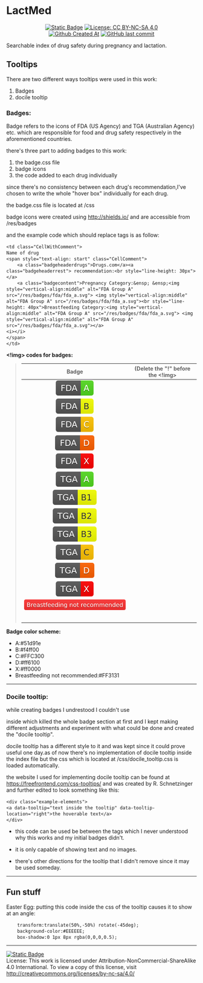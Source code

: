 # LactMed


<div align="center">


  <a href="http://wikimedicine.ir/">![Static Badge](https://img.shields.io/badge/Under-Wikimedicine-green?color=%23008000)</a>
  <a href="https://creativecommons.org/licenses/by-nc-sa/4.0/">![License: CC BY-NC-SA 4.0](https://img.shields.io/badge/License-CC_BY--NC--SA_4.0-lightgrey.svg)</a>  </br>
  <a href="">![Github Created At](https://img.shields.io/github/created-at/ThisIsNeil/LactMed?style=plastic)</a>
  <a href="">![GitHub last commit](https://img.shields.io/github/last-commit/ThisIsNeil/LactMed?style=plastic&color=blue)</a>

</div>

Searchable index of drug safety during pregnancy and lactation.

## Tooltips

There are two different ways tooltips were used in this work:

1. Badges
2. docile tooltip

### Badges:

Badge refers to the icons of FDA (US Agency) and TGA (Australian Agency) etc. which are responsible for food and drug safety respectively in the aforementioned countries.

there's three part to adding badges to this work:

1. the badge.css file
2. badge icons
3. the code added to each drug individually

since there's no consistency between each drug's recommendation,I've chosen to write the whole "hover box" individually for each drug.

the badge.css file is located at /css

badge icons were created using http://shields.io/ and are accessible from /res/badges

and the example code which should replace <td></td> tags is as follow:

```
<td class="CellWithComment">
Name of drug
<span style="text-align: start" class="CellComment">
	<a class="badgeheaderdrugs">Drugs.com</a><a class="badgeheaderrest"> recommendation:<br style="line-height: 30px"></a>
	<a class="badgecontent">Pregnancy Category:&ensp; &ensp;<img style="vertical-align:middle" alt="FDA Group A" src="/res/badges/fda/fda_a.svg"> <img style="vertical-align:middle" alt="FDA Group A" src="/res/badges/fda/fda_a.svg"><br style="line-height: 40px">Breastfeeding Category:<img style="vertical-align:middle" alt="FDA Group A" src="/res/badges/fda/fda_a.svg"> <img style="vertical-align:middle" alt="FDA Group A" src="/res/badges/fda/fda_a.svg"></a>
<i></i>
</span>
</td>
```

**<!img> codes for badges:**

> |                            Badge                             |              (Delete the "!" before the <!img>               |
> | :----------------------------------------------------------: | :----------------------------------------------------------: |
> |             ![FDA A](/res/badges/fda/fda_a.svg)              |   <!img alt="FDA Group A" src="/res/badges/fda/fda_a.svg">   |
> |             ![FDA B](/res/badges/fda/fda_b.svg)              |   <!img alt="FDA Group B" src="/res/badges/fda/fda_b.svg">   |
> |             ![FDA C](/res/badges/fda/fda_c.svg)              |   <!img alt="FDA Group C" src="/res/badges/fda/fda_c.svg">   |
> |             ![FDA D](/res/badges/fda/fda_d.svg)              |   <!img alt="FDA Group D" src="/res/badges/fda/fda_d.svg">   |
> |             ![FDA X](/res/badges/fda/fda_x.svg)              |   <!img alt="FDA Group X" src="/res/badges/fda/fda_x.svg">   |
> |             ![TGA A](/res/badges/tga/tga_a.svg)              |   <!img alt="TGA Group A" src="/res/badges/tga/tga_a.svg">   |
> |            ![TGA B1](/res/badges/tga/tga_b1.svg)             |  <!img alt="TGA Group A" src="/res/badges/tga/tga_b1.svg">   |
> |            ![TGA B2](/res/badges/tga/tga_b2.svg)             |  <!img alt="TGA Group A" src="/res/badges/tga/tga_b2.svg">   |
> |            ![TGA B3](/res/badges/tga/tga_b3.svg)             |  <!img alt="TGA Group A" src="/res/badges/tga/tga_b3.svg">   |
> |             ![TGA C](/res/badges/tga/tga_c.svg)              |   <!img alt="TGA Group A" src="/res/badges/tga/tga_c.svg">   |
> |             ![TGA D](/res/badges/tga/tga_d.svg)              |   <!img alt="TGA Group A" src="/res/badges/tga/tga_d.svg">   |
> |             ![TGA X](/res/badges/tga/tga_x.svg)              |   <!img alt="TGA Group A" src="/res/badges/tga/tga_x.svg">   |
> | ![Breastfeeding not recommended](/res/badges/Breastfeeding_not_recommended.svg) | <!img alt="Breastfeeding not recommended" src="/res/badges/Breastfeeding_not_recommended.svg"> |
> |                                                              |                                                              |
> |                                                              |                                                              |
> |                                                              |                                                              |
> |                                                              |                                                              |
> |                                                              |                                                              |
>
> 

**Badge color scheme:**
- 	A:#51d91e
- 	B:#f4ff00
- 	C:#FFC300 
- 	D:#ff6100
- 	X:#ff0000
- 	Breastfeeding not recommended:#FF3131

-----------

### Docile tooltip:

while creating badges I undrestood I couldn't use <div> inside <td></td> which killed the whole badge section at first and I kept making different adjustments and experiment with what could be done and created the "docile tooltip". 

docile tooltip has a different style to it and was kept since it could prove useful one day.as of now there's no implementation of docile tooltip inside the index file but the css which is located at /css/docile_tooltip.css is loaded automatically.

the website I used for implementing docile tooltip can be found at https://freefrontend.com/css-tooltips/ and was created by R. Schnetzinger and further edited to look something like this:

```
<div class="example-elements">
<a data-tooltip="text inside the tooltip" data-tooltip-location="right">the hoverable text</a>
</div>
```

- this code can be used be between the <td> </td> tags which I never understood why this works and my initial badges didn't.

- it is only capable of showing text and no images.

- there's other directions for the tooltip that I didn't remove since it may be used someday.

  


-------------

## Fun stuff

Easter Egg: putting this code inside the css of the tooltip causes it to show at an angle:

```
    transform:translate(50%,-50%) rotate(-45deg);
    background-color:#EEEEEE;
    box-shadow:0 1px 8px rgba(0,0,0,0.5);
```

-----------

<a href="https://github.com/micahlt/renart">![Static Badge](https://img.shields.io/badge/Based_on-micahlt/renart-green?color=%236495ED)</a> </br>
License: This work is licensed under Attribution-NonCommercial-ShareAlike 4.0 International. To view a copy of this license, visit <a href = "http://creativecommons.org/licenses/by-nc-sa/4.0/">http://creativecommons.org/licenses/by-nc-sa/4.0/</a>
